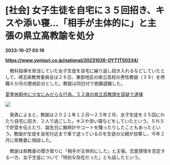 # [社会] 女子生徒を自宅に３５回招き、キスや添い寝…「相手が主体的に」と主張の県立高教諭を処分

**2023-10-27 03:19**

**https://www.yomiuri.co.jp/national/20231026-OYT1T50334/**

　教科指導を担当していた女子生徒を自宅に繰り返し招き入れるなどしていたとして、埼玉県教育委員会は２６日、東部地区の県立高校の男性教諭（３９）を停職６か月の懲戒処分とした。教諭は同日付で依願退職した。

[夏季休暇中に少女にみだらな行為、５２歳の県立高教頭を容疑で逮捕](https://www.yomiuri.co.jp/national/20231026-OYT1T50107/)

[![](https://www.yomiuri.co.jp/media/2023/10/20231026-OYT1I50221-1.jpg)](https://www.yomiuri.co.jp/pluralphoto/20231026-OYT1I50221/)

　発表によると、教諭は２０２１年１２月～２３年２月、女子生徒を３５回にわたり自宅に招き、２人で過ごした。キスや添い寝などをしていたという。ＳＮＳで好意を伝えたり、誕生日に腕時計やコートを贈ったりしたこともあったという。教諭が生徒を自宅付近まで車で送っているのを生徒の父親が目撃し、今年２月に県教委に相談した。

　教諭は県教委の聞き取りに「相手が主体的にした」と主張。恋愛感情を否定する一方、女子生徒について「特別な存在だった」とも話したという。